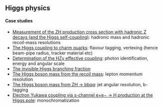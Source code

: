 ## Higgs physics

#### Case studies
- [Measurement of the ZH production cross section with hadronic Z decays (and the Higgs self-coupling)](ZH-crosssection): hadronic mass and hadronic recoil-mass resolutions
- [The Higgs coupling to charm quarks](hcc): flavour tagging, vertexing (hence beam-pipe radius, tracker material etc)
- [Determination of the HZγ effective coupling](hzgamma): photon identification, energy and angular scale
- [The invisible Higgs branching fraction](invisible)
- [The Higgs boson mass from the recoil mass](mass-recoil): lepton momentum resolution
- [The Higgs boson mass from ZH -> bbqq](mass-bbqq): jet angular resolution, b-tagging
- [Electron Yukawa coupling via s-channel e+e− → H production at the Higgs pole](eeh): monochromatization
